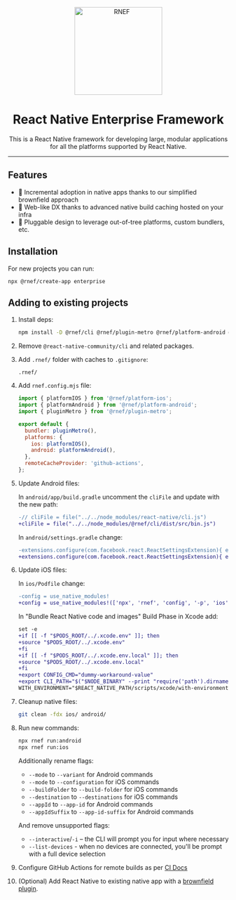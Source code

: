 <p align="center">
  <picture>
    <source media="(prefers-color-scheme: dark)" srcset="./docs/assets/rnef.png">
    <img alt="RNEF" src="./docs/assets/rnef.png" height="200">
  </picture>
</p>
<h1 align="center" style="border-bottom: 0px">
  React Native Enterprise Framework<br />
</h1>
<p align="center">
  This is a React Native framework for developing large, modular applications for all the platforms supported by React Native.
</p>

---

## Features

- 🐾 Incremental adoption in native apps thanks to our simplified brownfield approach
- 🔬 Web-like DX thanks to advanced native build caching hosted on your infra
- 🏰 Pluggable design to leverage out-of-tree platforms, custom bundlers, etc.

## Installation

For new projects you can run:

```
npx @rnef/create-app enterprise
```

## Adding to existing projects

1. Install deps:

   ```sh
   npm install -D @rnef/cli @rnef/plugin-metro @rnef/platform-android @rnef/platform-ios
   ```

1. Remove `@react-native-community/cli` and related packages.

1. Add `.rnef/` folder with caches to `.gitignore`:

   ```
   .rnef/
   ```

1. Add `rnef.config.mjs` file:

   ```mjs
   import { platformIOS } from '@rnef/platform-ios';
   import { platformAndroid } from '@rnef/platform-android';
   import { pluginMetro } from '@rnef/plugin-metro';

   export default {
     bundler: pluginMetro(),
     platforms: {
       ios: platformIOS(),
       android: platformAndroid(),
     },
     remoteCacheProvider: 'github-actions',
   };
   ```

1. Update Android files:

   In `android/app/build.gradle` uncomment the `cliFile` and update with the new path:

   ```diff
   -// cliFile = file("../../node_modules/react-native/cli.js")
   +cliFile = file("../../node_modules/@rnef/cli/dist/src/bin.js")
   ```

   In `android/settings.gradle` change:

   ```diff
   -extensions.configure(com.facebook.react.ReactSettingsExtension){ ex -> ex.autolinkLibrariesFromCommand() }
   +extensions.configure(com.facebook.react.ReactSettingsExtension){ ex -> ex.autolinkLibrariesFromCommand(['npx', 'rnef', 'config', '-p', 'android']) }
   ```

1. Update iOS files:

   In `ios/Podfile` change:

   ```diff
   -config = use_native_modules!
   +config = use_native_modules!(['npx', 'rnef', 'config', '-p', 'ios'])
   ```

   In "Bundle React Native code and images" Build Phase in Xcode add:

   ```diff
   set -e
   +if [[ -f "$PODS_ROOT/../.xcode.env" ]]; then
   +source "$PODS_ROOT/../.xcode.env"
   +fi
   +if [[ -f "$PODS_ROOT/../.xcode.env.local" ]]; then
   +source "$PODS_ROOT/../.xcode.env.local"
   +fi
   +export CONFIG_CMD="dummy-workaround-value"
   +export CLI_PATH="$("$NODE_BINARY" --print "require('path').dirname(require.resolve('@rnef/cli/package.json')) + '/dist/src/bin.js'")"
   WITH_ENVIRONMENT="$REACT_NATIVE_PATH/scripts/xcode/with-environment.sh"
   ```

1. Cleanup native files:

   ```sh
   git clean -fdx ios/ android/
   ```

1. Run new commands:

   ```sh
   npx rnef run:android
   npx rnef run:ios
   ```

   Additionally rename flags:

   - `--mode` to `--variant` for Android commands
   - `--mode` to `--configuration` for iOS commands
   - `--buildFolder` to `--build-folder` for iOS commands
   - `--destination` to `--destinations` for iOS commands
   - `--appId` to `--app-id` for Android commands
   - `--appIdSuffix` to `--app-id-suffix` for Android commands

   And remove unsupported flags:

   - `--interactive`/`-i` – the CLI will prompt you for input where necessary
   - `--list-devices` - when no devices are connected, you'll be prompt with a full device selection

1. Configure GitHub Actions for remote builds as per [CI Docs](https://rnef.vercel.app/docs/remote-cache/github-actions/configuration.html)

1. (Optional) Add React Native to existing native app with a [brownfield plugin](https://rnef.vercel.app/docs/brownfield.html).
